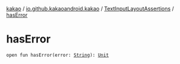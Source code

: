 [kakao](../../index.md) / [io.github.kakaoandroid.kakao](../index.md) / [TextInputLayoutAssertions](index.md) / [hasError](./has-error.md)

# hasError

`open fun hasError(error: `[`String`](https://kotlinlang.org/api/latest/jvm/stdlib/kotlin/-string/index.html)`): `[`Unit`](https://kotlinlang.org/api/latest/jvm/stdlib/kotlin/-unit/index.html)